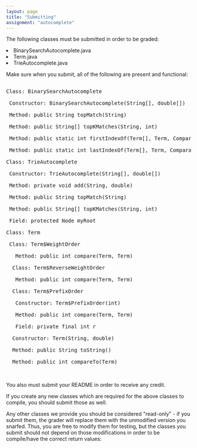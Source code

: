 ```yaml
---
layout: page
title: "Submitting"
assignment: "autocomplete"
---
```


The following classes must be submitted in order to be graded:
<li> BinarySearchAutocomplete.java </li>
<li> Term.java </li>
<li> TrieAutocomplete.java </li>

Make sure when you submit, all of the following are present and functional:

<pre><tt>
Class: BinarySearchAutocomplete<br>
&nbsp;Constructor: BinarySearchAutocomplete(String[], double[])<br>
&nbsp;Method: public String topMatch(String)<br>
&nbsp;Method: public String[] topKMatches(String, int)<br>
&nbsp;Method: public static int firstIndexOf(Term[], Term, Comparator)<br>
&nbsp;Method: public static int lastIndexOf(Term[], Term, Comparator)<br>
Class: TrieAutocomplete<br>
&nbsp;Constructor: TrieAutocomplete(String[], double[])<br>
&nbsp;Method: private void add(String, double)<br>
&nbsp;Method: public String topMatch(String)<br>
&nbsp;Method: public String[] topKMatches(String, int)<br>
&nbsp;Field: protected Node myRoot<br>
Class: Term<br>
&nbsp;Class: Term$WeightOrder<br>
 &nbsp;&nbsp;Method: public int compare(Term, Term)<br>
 &nbsp;Class: Term$ReverseWeightOrder<br>
 &nbsp;&nbsp;Method: public int compare(Term, Term)<br>
 &nbsp;Class: Term$PrefixOrder<br>
 &nbsp;&nbsp;Constructor: Term$PrefixOrder(int)<br>
 &nbsp;&nbsp;Method: public int compare(Term, Term)<br>
 &nbsp;&nbsp;Field: private final int r<br>
 &nbsp;Constructor: Term(String, double)<br>
 &nbsp;Method: public String toString()<br>
 &nbsp;Method: public int compareTo(Term)<br>
</tt> </pre>


You also must submit your README in order to receive any credit.

If you create any new classes which are required for the above classes to compile, you should submit those as well.

Any other classes we provide you should be considered "read-only" - if you submit them, the grader will replace them with the unmodified version you snarfed. Thus, you are free to modify them for testing, but the classes you submit should not depend on those modifications in order to be compile/have the correct return values:
